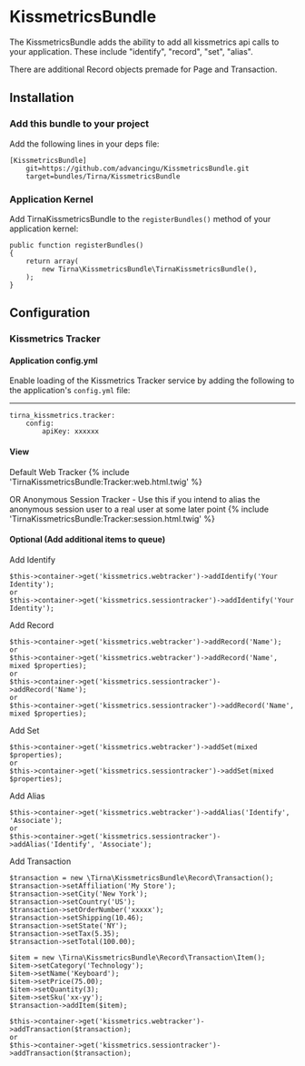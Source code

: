 # KissmetricsBundle

The KissmetricsBundle adds the ability to add all kissmetrics api calls
to your application. These include "identify", "record", "set", "alias".

There are additional Record objects premade for Page and Transaction.

## Installation

### Add this bundle to your project

Add the following lines in your deps file:

    [KissmetricsBundle]
        git=https://github.com/advancingu/KissmetricsBundle.git
        target=bundles/Tirna/KissmetricsBundle

### Application Kernel

Add TirnaKissmetricsBundle to the `registerBundles()` method of your application kernel:

    public function registerBundles()
    {
        return array(
            new Tirna\KissmetricsBundle\TirnaKissmetricsBundle(),
        );
    }

## Configuration

### Kissmetrics Tracker

#### Application config.yml
Enable loading of the Kissmetrics Tracker service by adding the following to the application's `config.yml` file:
- - -
    tirna_kissmetrics.tracker:
        config:
            apiKey: xxxxxx

#### View
Default Web Tracker
    {% include 'TirnaKissmetricsBundle:Tracker:web.html.twig' %}

OR Anonymous Session Tracker - Use this if you intend to alias the anonymous session user to a real user at some later point
    {% include 'TirnaKissmetricsBundle:Tracker:session.html.twig' %}

#### Optional (Add additional items to queue)
Add Identify

    $this->container->get('kissmetrics.webtracker')->addIdentify('Your Identity');
	or
    $this->container->get('kissmetrics.sessiontracker')->addIdentify('Your Identity');

Add Record

    $this->container->get('kissmetrics.webtracker')->addRecord('Name');
	or
    $this->container->get('kissmetrics.webtracker')->addRecord('Name', mixed $properties);
	or
    $this->container->get('kissmetrics.sessiontracker')->addRecord('Name');
	or
    $this->container->get('kissmetrics.sessiontracker')->addRecord('Name', mixed $properties);

Add Set

    $this->container->get('kissmetrics.webtracker')->addSet(mixed $properties);
	or
    $this->container->get('kissmetrics.sessiontracker')->addSet(mixed $properties);

Add Alias

    $this->container->get('kissmetrics.webtracker')->addAlias('Identify', 'Associate');
	or
    $this->container->get('kissmetrics.sessiontracker')->addAlias('Identify', 'Associate');

Add Transaction

    $transaction = new \Tirna\KissmetricsBundle\Record\Transaction();
    $transaction->setAffiliation('My Store');
    $transaction->setCity('New York');
    $transaction->setCountry('US');
    $transaction->setOrderNumber('xxxxx');
    $transaction->setShipping(10.46);
    $transaction->setState('NY');
    $transaction->setTax(5.35);
    $transaction->setTotal(100.00);
    
    $item = new \Tirna\KissmetricsBundle\Record\Transaction\Item();
    $item->setCategory('Technology');
    $item->setName('Keyboard');
    $item->setPrice(75.00);
    $item->setQuantity(3);
    $item->setSku('xx-yy');
    $transaction->addItem($item);

    $this->container->get('kissmetrics.webtracker')->addTransaction($transaction);
	or
    $this->container->get('kissmetrics.sessiontracker')->addTransaction($transaction);

